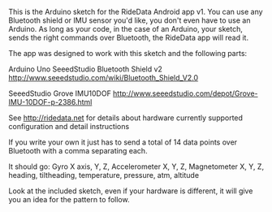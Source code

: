 This is the Arduino sketch for the RideData Android app v1.
You can use any Bluetooth shield or IMU sensor you'd like, you don't even have to use an Arduino.
As long as your code, in the case of an Arduino, your sketch, sends the right commands over Bluetooth, the RideData app will read it.

The app was designed to work with this sketch and the following parts:

Arduino Uno
SeeedStudio Bluetooth Shield v2
http://www.seeedstudio.com/wiki/Bluetooth_Shield_V2.0

SeeedStudio Grove IMU10DOF
http://www.seeedstudio.com/depot/Grove-IMU-10DOF-p-2386.html

See http://ridedata.net for details about hardware currently supported configuration and detail instructions

If you write your own it just has to send a total of 14 data points over Bluetooth with a comma separating each.

It should go:
Gyro X axis, Y, Z, Accelerometer X, Y, Z, Magnetometer X, Y, Z, heading, tiltheading, temperature, pressure, atm, altitude

Look at the included sketch, even if your hardware is different, it will give you an idea for the pattern to follow.
